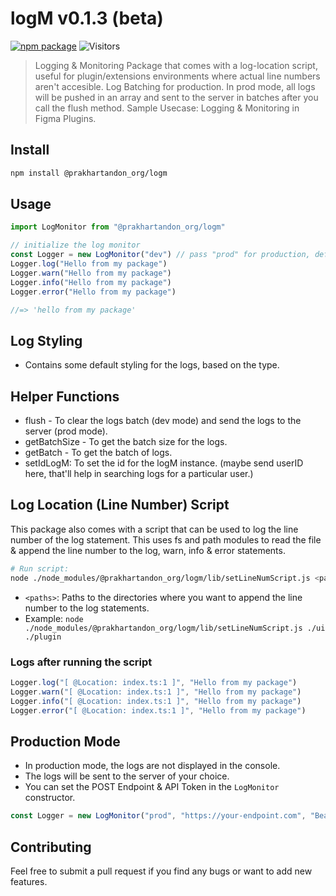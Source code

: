 # logM v0.1.3 (beta)

[![npm package][npm-img]][npm-url]
![Visitors](https://visitor-badge.laobi.icu/badge?page_id=prakhart111.logM)

> Logging & Monitoring Package that comes with a log-location script, useful for plugin/extensions environments where actual line numbers aren't accesible.
> Log Batching for production. In prod mode, all logs will be pushed in an array and sent to the server in batches after you call the flush method.
> Sample Usecase: Logging & Monitoring in Figma Plugins.

## Install

```bash
npm install @prakhartandon_org/logm
```

## Usage

```ts
import LogMonitor from "@prakhartandon_org/logm"

// initialize the log monitor
const Logger = new LogMonitor("dev") // pass "prod" for production, default is "dev"
Logger.log("Hello from my package")
Logger.warn("Hello from my package")
Logger.info("Hello from my package")
Logger.error("Hello from my package")

//=> 'hello from my package'
```

## Log Styling

- Contains some default styling for the logs, based on the type.

## Helper Functions

- flush - To clear the logs batch (dev mode) and send the logs to the server (prod mode).
- getBatchSize - To get the batch size for the logs.
- getBatch - To get the batch of logs.
- setIdLogM: To set the id for the logM instance. (maybe send userID here, that'll help in searching logs for a particular user.)

## Log Location (Line Number) Script

This package also comes with a script that can be used to log the line number of the log statement. This uses fs and path modules to read the file & append the line number to the log, warn, info & error statements.

```bash
# Run script:
node ./node_modules/@prakhartandon_org/logm/lib/setLineNumScript.js <paths>
```

- `<paths>`: Paths to the directories where you want to append the line number to the log statements.
- Example: `node ./node_modules/@prakhartandon_org/logm/lib/setLineNumScript.js ./ui ./plugin`

### Logs after running the script

```ts
Logger.log("[ @Location: index.ts:1 ]", "Hello from my package")
Logger.warn("[ @Location: index.ts:1 ]", "Hello from my package")
Logger.info("[ @Location: index.ts:1 ]", "Hello from my package")
Logger.error("[ @Location: index.ts:1 ]", "Hello from my package")
```

## Production Mode

- In production mode, the logs are not displayed in the console.
- The logs will be sent to the server of your choice.
- You can set the POST Endpoint & API Token in the `LogMonitor` constructor.

```ts
const Logger = new LogMonitor("prod", "https://your-endpoint.com", "Bearer <your-api-token>")
```

## Contributing

Feel free to submit a pull request if you find any bugs or want to add new features.

[npm-img]: https://img.shields.io/npm/v/@prakhartandon_org/logm
[npm-url]: https://www.npmjs.com/package/@prakhartandon_org/logm
